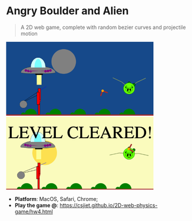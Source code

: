 # Angry Boulder and Alien

> A 2D web game, complete with random bezier curves and projectile motion
<img src= "./night.png" width = 400>
<img src= "./morning.png" width = 400>

- **Platform**: MacOS, Safari, Chrome;
- **Play the game @**: <a href="gitpages">https://csjiet.github.io/2D-web-physics-game/hw4.html</a>

